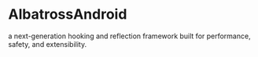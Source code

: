 # AlbatrossAndroid
a next-generation hooking and reflection framework built for performance, safety, and extensibility.
